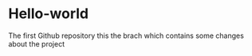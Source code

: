 # Hello-world
The first Github repository
this the brach which contains some changes about the project
